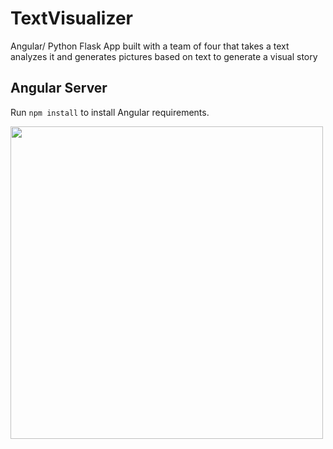# TextVisualizer

Angular/ Python Flask App built with a team of four that takes a text analyzes it and generates pictures based on text to generate a visual story

## Angular Server

Run `npm install` to install Angular requirements.

<img src = http://g.recordit.co/aGzn4Z5gGn.gif width = 500><br>
